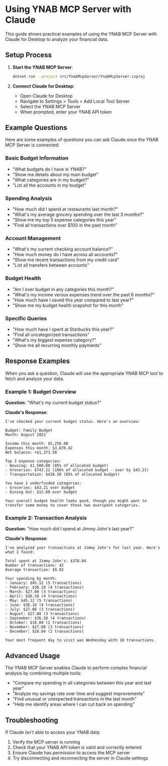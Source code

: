 # Using YNAB MCP Server with Claude

This guide shows practical examples of using the YNAB MCP Server with Claude for Desktop to analyze your financial data.

## Setup Process

1. **Start the YNAB MCP Server**:

   ```bash
   dotnet run --project src/YnabMcpServer/YnabMcpServer.csproj
   ```

2. **Connect Claude for Desktop**:
   - Open Claude for Desktop
   - Navigate to Settings > Tools > Add Local Tool Server
   - Select the YNAB MCP Server
   - When prompted, enter your YNAB API token

## Example Questions

Here are some examples of questions you can ask Claude once the YNAB MCP Server is connected:

### Basic Budget Information

- "What budgets do I have in YNAB?"
- "Show me details about my main budget"
- "What categories are in my budget?"
- "List all the accounts in my budget"

### Spending Analysis

- "How much did I spend at restaurants last month?"
- "What's my average grocery spending over the last 3 months?"
- "Show me my top 5 expense categories this year"
- "Find all transactions over $100 in the past month"

### Account Management

- "What's my current checking account balance?"
- "How much money do I have across all accounts?"
- "Show me recent transactions from my credit card"
- "List all transfers between accounts"

### Budget Health

- "Am I over budget in any categories this month?"
- "What's my income versus expenses trend over the past 6 months?"
- "How much have I saved this year compared to last year?"
- "Show me my budget health snapshot for this month"

### Specific Queries

- "How much have I spent at Starbucks this year?"
- "Find all uncategorized transactions"
- "What's my biggest expense category?"
- "Show me all recurring monthly payments"

## Response Examples

When you ask a question, Claude will use the appropriate YNAB MCP tool to fetch and analyze your data.

### Example 1: Budget Overview

**Question**: "What's my current budget status?"

**Claude's Response**:

```
I've checked your current budget status. Here's an overview:

Budget: Family Budget
Month: August 2023

Income this month: $5,250.00
Expenses this month: $3,876.42
Net balance: +$1,373.58

Top 3 expense categories:
- Housing: $1,500.00 (85% of allocated budget)
- Groceries: $743.21 (106% of allocated budget - over by $43.21)
- Transportation: $428.50 (85% of allocated budget)

You have 2 underfunded categories:
- Groceries: $43.21 over budget
- Dining Out: $12.68 over budget

Your overall budget health looks good, though you might want to transfer some money to cover those two overspent categories.
```

### Example 2: Transaction Analysis

**Question**: "How much did I spend at Jimmy John's last year?"

**Claude's Response**:

```
I've analyzed your transactions at Jimmy John's for last year. Here's what I found:

Total spent at Jimmy John's: $378.84
Number of transactions: 42
Average transaction: $9.02

Your spending by month:
- January: $45.12 (5 transactions)
- February: $36.10 (4 transactions)
- March: $27.08 (3 transactions)
- April: $36.10 (4 transactions)
- May: $45.12 (5 transactions)
- June: $36.10 (4 transactions)
- July: $27.08 (3 transactions)
- August: $27.08 (3 transactions)
- September: $36.10 (4 transactions)
- October: $18.04 (2 transactions)
- November: $27.08 (3 transactions)
- December: $18.04 (2 transactions)

Your most frequent day to visit was Wednesday with 18 transactions.
```

## Advanced Usage

The YNAB MCP Server enables Claude to perform complex financial analysis by combining multiple tools:

- "Compare my spending in all categories between this year and last year"
- "Analyze my savings rate over time and suggest improvements"
- "Find unusual or unexpected transactions in the last month"
- "Help me identify areas where I can cut back on spending"

## Troubleshooting

If Claude isn't able to access your YNAB data:

1. Verify the MCP server is running
2. Check that your YNAB API token is valid and correctly entered
3. Ensure Claude has permission to access the MCP server
4. Try disconnecting and reconnecting the server in Claude settings
